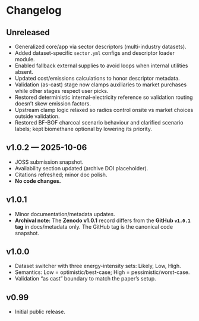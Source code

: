# Changelog

## Unreleased
- Generalized core/app via sector descriptors (multi-industry datasets).
- Added dataset-specific `sector.yml` configs and descriptor loader module.
- Enabled fallback external supplies to avoid loops when internal utilities absent.
- Updated cost/emissions calculations to honor descriptor metadata.
- Validation (as-cast) stage now clamps auxiliaries to market purchases while other stages respect user picks.
- Restored deterministic internal-electricity reference so validation routing doesn’t skew emission factors.
- Upstream clamp logic relaxed so radios control onsite vs market choices outside validation.
- Restored BF-BOF charcoal scenario behaviour and clarified scenario labels; kept biomethane optional by lowering its priority.

## v1.0.2 — 2025-10-06
- JOSS submission snapshot.
- Availability section updated (archive DOI placeholder).
- Citations refreshed; minor doc polish.
- **No code changes.**

## v1.0.1
- Minor documentation/metadata updates.
- **Archival note:** The **Zenodo v1.0.1** record differs from the **GitHub `v1.0.1` tag** in docs/metadata only. The GitHub tag is the canonical code snapshot.

## v1.0.0
- Dataset switcher with three energy-intensity sets: Likely, Low, High.
- Semantics: Low = optimistic/best-case; High = pessimistic/worst-case.
- Validation “as cast” boundary to match the paper’s setup.

## v0.99
- Initial public release.
